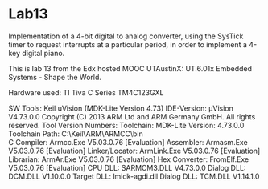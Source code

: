 # Lab13
Implementation of a 4-bit digital to analog converter, using the SysTick timer to request interrupts at a particular period, in order to implement a 4-key digital piano. 

This is lab 13 from the Edx hosted MOOC UTAustinX: UT.6.01x Embedded Systems - Shape the World.

Hardware used:
TI Tiva C Series TM4C123GXL

SW Tools:
Keil uVision (MDK-Lite Version 4.73)
IDE-Version:
µVision V4.73.0.0
Copyright (C) 2013 ARM Ltd and ARM Germany GmbH. All rights reserved.
Tool Version Numbers:
Toolchain:        MDK-Lite  Version: 4.73.0.0
Toolchain Path:    C:\Keil\ARM\ARMCC\bin\
C Compiler:         Armcc.Exe       V5.03.0.76 [Evaluation]
Assembler:          Armasm.Exe       V5.03.0.76 [Evaluation]
Linker/Locator:     ArmLink.Exe       V5.03.0.76 [Evaluation]
Librarian:          ArmAr.Exe       V5.03.0.76 [Evaluation]
Hex Converter:      FromElf.Exe       V5.03.0.76 [Evaluation]
CPU DLL:            SARMCM3.DLL       V4.73.0.0
Dialog DLL:         DCM.DLL       V1.10.0.0
Target DLL:         lmidk-agdi.dll
Dialog DLL:         TCM.DLL       V1.14.1.0
